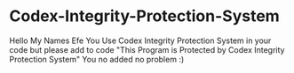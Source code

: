 # Codex-Integrity-Protection-System

Hello My Names Efe You Use Codex Integrity Protection System in your code but please add to code "This Program is Protected by Codex Integrity Protection System" You no added no problem :) 
